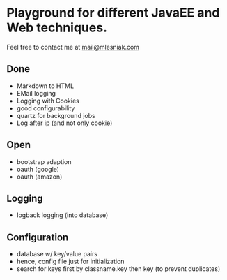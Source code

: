 # Playground for different JavaEE and Web techniques.
Feel free to contact me at mail@mlesniak.com

## Done
* Markdown to HTML
* EMail logging
* Logging with Cookies
* good configurability
* quartz for background jobs
* Log after ip (and not only cookie)

## Open
* bootstrap adaption
* oauth (google)
* oauth (amazon)

## Logging
* logback logging (into database)

## Configuration
* database w/ key/value pairs
* hence, config file just for initialization
* search for keys first by classname.key then key (to prevent duplicates)
